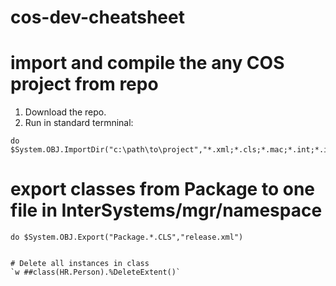 # cos-dev-cheatsheet

# import and compile the any COS project from repo
1. Download the repo. 
2. Run in standard termninal:
```
do $System.OBJ.ImportDir("c:\path\to\project","*.xml;*.cls;*.mac;*.int;*.inc;*.dfi","ck",,1)
```

# export classes from Package to one file in InterSystems/mgr/namespace
```
do $System.OBJ.Export("Package.*.CLS","release.xml")


# Delete all instances in class
`w ##class(HR.Person).%DeleteExtent()`
